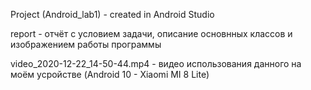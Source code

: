 Project (Android_lab1) - created in Android Studio


report - отчёт c условием задачи, описание основнных классов и изображением работы программы


video_2020-12-22_14-50-44.mp4 - видео использования данного на моём усройстве (Android 10 - Xiaomi MI 8 Lite)
